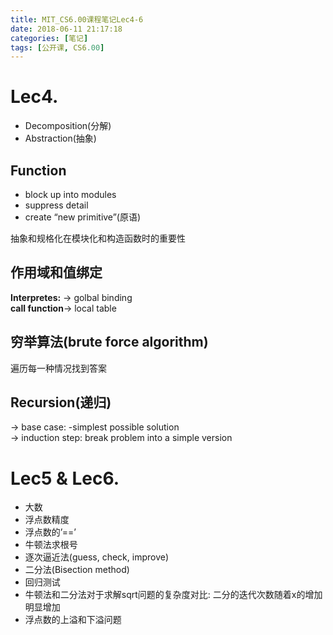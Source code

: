 ```yaml
---
title: MIT_CS6.00课程笔记Lec4-6
date: 2018-06-11 21:17:18
categories: [笔记]
tags: [公开课, CS6.00]
---
```

[](#Lec4 "Lec4.")Lec4.
======================

*   Decomposition(分解)
*   Abstraction(抽象)

[](#Function "Function")Function
--------------------------------

*   block up into modules
*   suppress detail
*   create “new primitive”(原语)

抽象和规格化在模块化和构造函数时的重要性

[](#作用域和值绑定 "作用域和值绑定")作用域和值绑定
-----------------------------

**Interpretes:** -\> golbal binding  
**call function**-\> local table

[](#穷举算法-brute-force-algorithm "穷举算法(brute force algorithm)")穷举算法(brute force algorithm)
----------------------------------------------------------------------------------------

遍历每一种情况找到答案

[](#Recursion-递归 "Recursion(递归)")Recursion(递归)
----------------------------------------------

-\> base case: -simplest possible solution  
-\> induction step: break problem into a simple version

[](#Lec5-amp-Lec6 "Lec5 & Lec6.")Lec5 & Lec6.
=============================================

*   大数
*   浮点数精度
*   浮点数的’==’
*   牛顿法求根号
*   逐次逼近法(guess, check, improve)
*   二分法(Bisection method)
*   回归测试
*   牛顿法和二分法对于求解sqrt问题的复杂度对比: 二分的迭代次数随着x的增加明显增加
*   浮点数的上溢和下溢问题